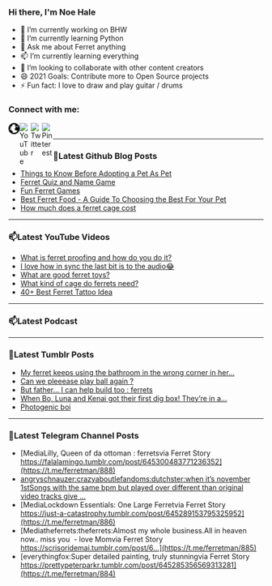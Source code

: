### Hi there, I'm Noe Hale

- 🔭 I’m currently working on BHW
- 🌱 I’m currently learning Python
- 💬 Ask me about Ferret anything
- 📫 I’m currently learning everything
- 🔭 I’m looking to collaborate with other content creators
- 😄 2021 Goals: Contribute more to Open Source projects
- ⚡ Fun fact: I love to draw and play guitar / drums

### Connect with me:

[<img align="left" alt="ferretvoice.com" width="22px" src="https://raw.githubusercontent.com/iconic/open-iconic/master/svg/globe.svg" />](https://ferretvoice.com)
[<img align="left" alt="YouTube" width="22px" src="https://cdn.jsdelivr.net/npm/simple-icons@v3/icons/youtube.svg" />](https://www.youtube.com/channel/UCk665XTfaMLVwFVWUmgnDiw)
[<img align="left" alt="Twitter" width="22px" src="https://cdn.jsdelivr.net/npm/simple-icons@v3/icons/twitter.svg" />](https://twitter.com/voiceferret)
[<img align="left" alt="Pinterest" width="22px" src="https://cdn.jsdelivr.net/npm/simple-icons@v3/icons/pinterest.svg" />](https://www.pinterest.com/voiceferret/)

<br />

---
### 🔭Latest Github Blog Posts
<!-- GITHUB:START -->
- [Things to Know Before Adopting a Pet As Pet](http://noehale.github.io/things-to-know-before-adopting-a-pet-as-pet/)
- [Ferret Quiz and Name Game](http://noehale.github.io/ferret-quiz/)
- [Fun Ferret Games](http://noehale.github.io/fun-ferret-games/)
- [Best Ferret Food - A Guide To Choosing the Best For Your Pet](http://noehale.github.io/best-ferret-food/)
- [How much does a ferret cage cost](http://noehale.github.io/how-much-does-a-ferret-cage-cost/)
<!-- GITHUB:END -->
---
### 📫Latest YouTube Videos

<!-- YOUTUBE:START -->
- [What is ferret proofing and how do you do it?](https://www.youtube.com/watch?v=81Syh_DJBQQ)
- [I love how in sync the last bit is to the audio😂](https://www.youtube.com/watch?v=WHBeGHwSlGY)
- [What are good ferret toys?](https://www.youtube.com/watch?v=tPxRilBzc0s)
- [What kind of cage do ferrets need?](https://www.youtube.com/watch?v=xzz6hC3sR5A)
- [40+ Best Ferret Tattoo Idea](https://www.youtube.com/watch?v=KIKqduR6Xcs)
<!-- YOUTUBE:END -->

---
### 📫Latest Podcast

<!-- PODCAST:START -->
<!-- PODCAST:END -->
---
### 📝Latest Tumblr Posts

<!-- TUMBLR:START -->
- [My ferret keeps using the bathroom in the wrong corner in her...](https://come-forth-into-the-light.tumblr.com/post/645311818088218624)
- [Can we pleeease play ball again ?](https://come-forth-into-the-light.tumblr.com/post/645289113893863424)
- [But father… I can help build too : ferrets](https://come-forth-into-the-light.tumblr.com/post/645266483028656130)
- [When Bo, Luna and Kenai got their first dig box! They’re in a...](https://come-forth-into-the-light.tumblr.com/post/645221194730176512)
- [Photogenic boi](https://come-forth-into-the-light.tumblr.com/post/645198582893494272)
<!-- TUMBLR:END -->
---
### 📝Latest Telegram Channel Posts

<!-- TELEGRAM:START -->
- [MediaLilly, Queen of da ottoman : ferretsvia Ferret Story https://falalamingo.tumblr.com/post/645300483771236352](https://t.me/ferretman/888)
- [angryschnauzer:crazyaboutlefandoms:dutchster:when it’s november 1stSongs with the same bpm but played over different than original video tracks give ...](https://t.me/ferretman/887)
- [MediaLockdown Essentials: One Large Ferretvia Ferret Story https://just-a-catastrophy.tumblr.com/post/645289153795325952](https://t.me/ferretman/886)
- [Mediatheferrets:theferrets:Almost my whole business.All in heaven now.. miss you  - love Momvia Ferret Story https://scrisoridemai.tumblr.com/post/6...](https://t.me/ferretman/885)
- [everythingfox:Super detailed painting, truly stunningvia Ferret Story https://prettypeterparkr.tumblr.com/post/645285356569313281](https://t.me/ferretman/884)
<!-- TELEGRAM:END -->
